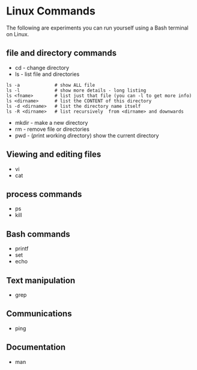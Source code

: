 # Linux Commands

The following are experiments you can run yourself using a Bash terminal on Linux. 

## file and directory commands

- cd - change directory
- ls - list file and directories
```
ls -a             # show ALL file
ls -l             # show more details - long listing
ls <fname>        # list just that file (you can -l to get more info)
ls <dirname>      # list the CONTENT of this directory
ls -d <dirname>   # list the directory name itself
ls -R <dirname>   # list recursively  from <dirname> and downwards
```
- mkdir - make a new directory
- rm - remove file or directories
- pwd - (*p*rint *w*orking *d*irectory) show the current directory


## Viewing and editing files

- vi
- cat

## process commands

- ps
- kill


## Bash commands

- printf
- set
- echo

## Text manipulation

- grep

## Communications

- ping

## Documentation

- man
